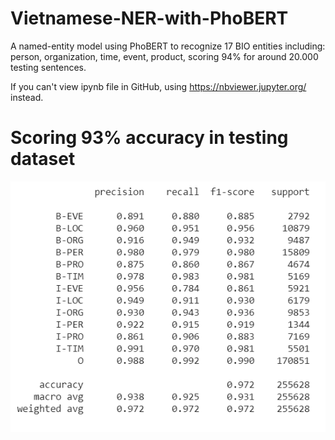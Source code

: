 # Vietnamese-NER-with-PhoBERT
A named-entity model using PhoBERT to recognize 17 BIO entities including: person, organization, time, event, product, scoring 94% for around 20.000 testing sentences. 

If you can't view ipynb file in GitHub, using https://nbviewer.jupyter.org/ instead.

# Scoring 93% accuracy in testing dataset
![](images/NER_score.png)
